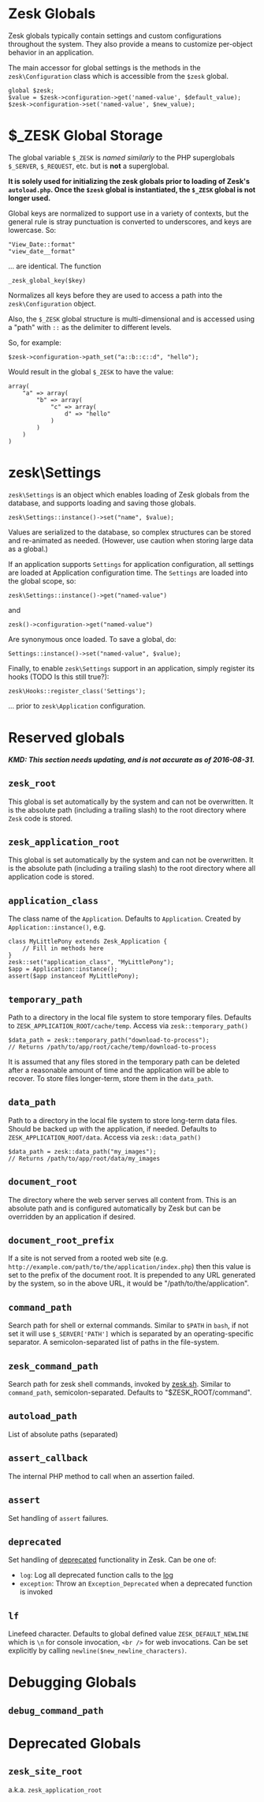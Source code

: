 # Zesk Globals

Zesk globals typically contain settings and custom configurations throughout the system. They also provide a means to customize per-object behavior in an application.

The main accessor for global settings is the methods in the `zesk\Configuration` class which is accessible from the `$zesk` global.

	global $zesk;
    $value = $zesk->configuration->get('named-value', $default_value); 
	$zesk->configuration->set('named-value', $new_value);
	
# $_ZESK Global Storage

The global variable `$_ZESK` is *named similarly* to the PHP superglobals `$_SERVER`, `$_REQUEST`, etc. but is **not** a superglobal.

**It is solely used for initializing the zesk globals prior to loading of Zesk's `autoload.php`. Once the `$zesk` global is instantiated, the `$_ZESK` global is not longer used.**

Global keys are normalized to support use in a variety of contexts, but the general rule is stray punctuation is converted to underscores, and keys are lowercase. So:

	"View_Date::format"
	"view_date__format"

... are identical. The function

	_zesk_global_key($key)
	
Normalizes all keys before they are used to access a path into the `zesk\Configuration` object.

Also, the `$_ZESK` global structure is multi-dimensional and is accessed using a "path" with `::` as the delimiter to different levels.

So, for example:

	$zesk->configuration->path_set("a::b::c::d", "hello");
	
Would result in the global `$_ZESK` to have the value:

	array(
		"a" => array(
			"b" => array(
				"c" => array(
					d" => "hello"
				)
			)
		)
	)

# zesk\Settings

`zesk\Settings` is an object which enables loading of Zesk globals from the database, and supports loading and saving those globals.

	zesk\Settings::instance()->set("name", $value);
	
Values are serialized to the database, so complex structures can be stored and re-animated as needed. (However, use caution when storing large data as a global.) 

If an application supports `Settings` for application configuration, all settings are loaded at Application configuration time. The `Settings` are loaded into the global scope, so:

	zesk\Settings::instance()->get("named-value")
	
and

	zesk()->configuration->get("named-value")
	
Are synonymous once loaded. To save a global, do:

	Settings::instance()->set("named-value", $value);
	
Finally, to enable `zesk\Settings` support in an application, simply register its hooks (TODO Is this still true?):

	zesk\Hooks::register_class('Settings');

... prior to `zesk\Application` configuration.

# Reserved globals

***KMD: This section needs updating, and is not accurate as of 2016-08-31.***

## `zesk_root`

This global is set automatically by the system and can not be overwritten. It is the absolute path (including a trailing slash) to the root directory where `Zesk` code is stored.

## `zesk_application_root`

This global is set automatically by the system and can not be overwritten. It is the absolute path (including a trailing slash) to the root directory where all application code is stored.

## `application_class`

The class name of the `Application`. Defaults to `Application`. Created by `Application::instance()`, e.g.

	class MyLittlePony extends Zesk_Application {
		// Fill in methods here
	}
	zesk::set("application_class", "MyLittlePony");
	$app = Application::instance();
	assert($app instanceof MyLittlePony);

## `temporary_path`

Path to a directory in the local file system to store temporary files. Defaults to `ZESK_APPLICATION_ROOT/cache/temp`. Access via `zesk::temporary_path()`

    $data_path = zesk::temporary_path("download-to-process");
	// Returns /path/to/app/root/cache/temp/download-to-process
	
It is assumed that any files stored in the temporary path can be deleted after a reasonable amount of time and the application will be able to recover. To store files longer-term, store them in the `data_path`.

## `data_path`

Path to a directory in the local file system to store long-term data files. Should be backed up with the application, if needed. Defaults to `ZESK_APPLICATION_ROOT/data`. Access via `zesk::data_path()`

    $data_path = zesk::data_path("my_images");
	// Returns /path/to/app/root/data/my_images

## `document_root`

The directory where the web server serves all content from. This is an absolute path and is configured automatically by Zesk but can be overridden by an application if desired.

## `document_root_prefix`

If a site is not served from a rooted web site (e.g. `http://example.com/path/to/the/application/index.php`) then this value is set to the prefix of the document root. It is prepended to any URL generated by the system, so in the above URL, it would be "/path/to/the/application".

## `command_path`

Search path for shell or external commands. Similar to `$PATH` in `bash`, if not set it will use `$_SERVER['PATH']` which is separated by an operating-specific separator. 
A semicolon-separated list of paths in the file-system.

## `zesk_command_path`

Search path for zesk shell commands, invoked by [zesk.sh](zesk.sh.md). Similar to `command_path`, semicolon-separated. Defaults to "$ZESK_ROOT/command".

## `autoload_path`

List of absolute paths (separated)

## `assert_callback`

The internal PHP method to call when an assertion failed. 

## `assert`

Set handling of `assert` failures.

## `deprecated`

Set handling of [deprecated](deprecated.md) functionality in Zesk. Can be one of:

- `log`: Log all deprecated function calls to the [log](log.md)
- `exception`: Throw an `Exception_Deprecated` when a deprecated function is invoked

## `lf`

Linefeed character. Defaults to global defined value `ZESK_DEFAULT_NEWLINE` which is `\n` for console invocation, `<br />` for web invocations. Can be set explicitly by calling `newline($new_newline_characters)`.

## 

# Debugging Globals

## `debug_command_path`



# Deprecated Globals

## `zesk_site_root`

a.k.a. `zesk_application_root`


